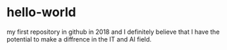 # hello-world
my first repository in github in 2018
and I definitely believe that I have the potential to make a diffrence in the IT and AI field.
